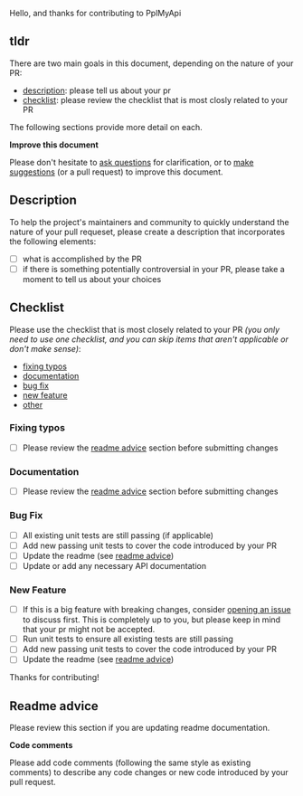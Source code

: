 Hello, and thanks for contributing to PplMyApi

## tldr

There are two main goals in this document, depending on the nature of your PR:

- [description](#description): please tell us about your pr
- [checklist](#checklist): please review the checklist that is most closly related to your PR

The following sections provide more detail on each.

**Improve this document**

Please don't hesitate to [ask questions][issues] for clarification, or to [make suggestions][issues] (or a pull request) to improve this document.

## Description

To help the project's maintainers and community to quickly understand the nature of your pull requeset, please create a description that incorporates the following elements:

- [ ] what is accomplished by the PR
- [ ] if there is something potentially controversial in your PR, please take a moment to tell us about your choices

## Checklist

Please use the checklist that is most closely related to your PR _(you only need to use one checklist, and you can skip items that aren't applicable or don't make sense)_:

- [fixing typos]()
- [documentation]()
- [bug fix]()
- [new feature]()
- [other]()

### Fixing typos

- [ ] Please review the [readme advice]() section before submitting changes

### Documentation

- [ ] Please review the [readme advice](#readme-advice) section before submitting changes

### Bug Fix

- [ ] All existing unit tests are still passing (if applicable)
- [ ] Add new passing unit tests to cover the code introduced by your PR
- [ ] Update the readme (see [readme advice](#readme-advice))
- [ ] Update or add any necessary API documentation

### New Feature

- [ ] If this is a big feature with breaking changes, consider [opening an issue][issues] to discuss first. This is completely up to you, but please keep in mind that your pr might not be accepted.
- [ ] Run unit tests to ensure all existing tests are still passing
- [ ] Add new passing unit tests to cover the code introduced by your PR
- [ ] Update the readme (see [readme advice](#readme-advice))

Thanks for contributing!

## Readme advice

Please review this section if you are updating readme documentation.

**Code comments**

Please add code comments (following the same style as existing comments) to describe any code changes or new code introduced by your pull request.

[issues]: ../../issues
